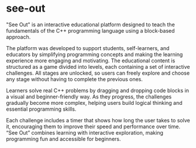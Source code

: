 # see-out
"See Out" is an interactive educational platform designed to teach the fundamentals of the C++ programming language using a block-based approach.

The platform was developed to support students, self-learners, and educators by simplifying programming concepts and making the learning experience more engaging and motivating. The educational content is structured as a game divided into levels, each containing a set of interactive challenges. All stages are unlocked, so users can freely explore and choose any stage without having to complete the previous ones.

Learners solve real C++ problems by dragging and dropping code blocks in a visual and beginner-friendly way. As they progress, the challenges gradually become more complex, helping users build logical thinking and essential programming skills.

Each challenge includes a timer that shows how long the user takes to solve it, encouraging them to improve their speed and performance over time. “See Out” combines learning with interactive exploration, making programming fun and accessible for beginners.
